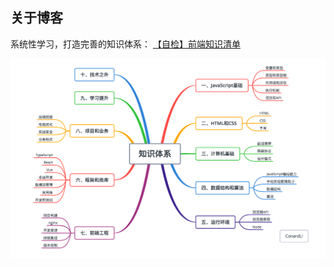 ## 关于博客

系统性学习，打造完善的知识体系： [【自检】前端知识清单](https://blog.aaronkong.top/article/%E7%BB%BC%E5%90%88/%E3%80%90%E8%87%AA%E6%A3%80%E3%80%91%E5%89%8D%E7%AB%AF%E7%9F%A5%E8%AF%86%E6%B8%85%E5%8D%95.html)


![](/docs/imgs/知识体系.png)

